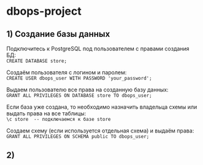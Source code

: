 # dbops-project

## 1) Создание базы данных
Подключитесь к PostgreSQL под пользователем с правами создания БД: <br>
`CREATE DATABASE store;`

Создаём пользователя с логином и паролем: <br>
`CREATE USER dbops_user WITH PASSWORD 'your_password';`

Выдаем пользователю все права на созданную базу данных: <br>
`GRANT ALL PRIVILEGES ON DATABASE store TO dbops_user;`

Если база уже создана, то необходимо назначить владельца схемы или выдать права на все таблицы: <br>
`\c store  -- подключаемся к базе store`

Создаем схему (если используется отдельная схема) и выдаём права: <br>
`GRANT ALL PRIVILEGES ON SCHEMA public TO dbops_user;`

## 2)
